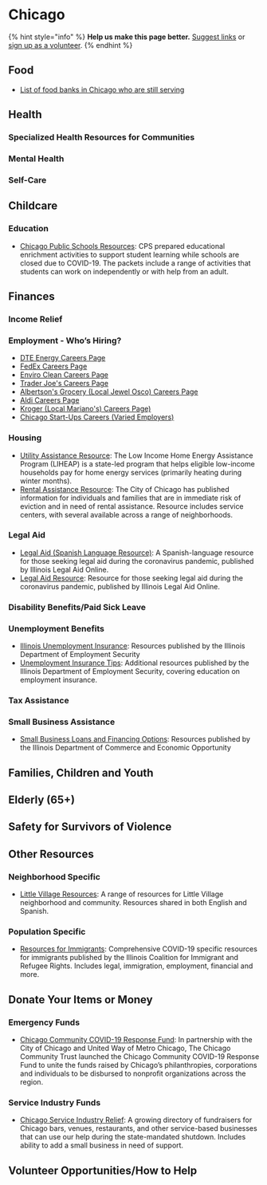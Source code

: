 # Chicago

{% hint style="info" %}
**Help us make this page better.** [Suggest links](https://forms.gle/ykTSst9uoWceo5fn8%20) or [sign up as a volunteer](https://forms.gle/8z7yuJyz1m76y4Hi8).
{% endhint %}

## Food

* [List of food banks in Chicago who are still serving](https://www.foodpantries.org/ci/il-chicago)

## Health

### Specialized Health Resources for Communities

### Mental Health

### Self-Care

## Childcare

### Education

* [Chicago Public Schools Resources](https://cps.edu/Pages/EnrichmentLearningResources.aspx): CPS prepared educational enrichment activities to support student learning while schools are closed due to COVID-19. The packets include a range of activities that students can work on independently or with help from an adult.

## Finances

### Income Relief

### Employment - Who’s Hiring?

* [DTE Energy Careers Page](https://careers.dteenergy.com/)
* [FedEx Careers Page](https://careers.fedex.com/fedex/)
* [Enviro Clean Careers Page](https://enviro-clean.com/join-our-team/)
* [Trader Joe's Careers Page](https://www.traderjoes.com/careers)
* [Albertson's Grocery \(Local Jewel Osco\) Careers Page](https://www.albertsonscompanies.com/careers/jewel-osco-careers.html)
* [Aldi Careers Page](https://careers.aldi.us/?utm_campaign=tmp&utm_medium=careers&utm_source=aldius)
* [Kroger \(Local Mariano's\) Careers Page\) ](https://jobs.kroger.com/search/?)
* [Chicago Start-Ups Careers \(Varied Employers\)](https://www.americaninno.com/chicago/guides-chicago/chicago-startups-that-are-hiring-right-now/)

### Housing

* [Utility Assistance Resource](https://www2.illinois.gov/dceo/CommunityServices/UtilityBillAssistance/Pages/default.aspx): The Low Income Home Energy Assistance Program \(LIHEAP\) is a state-led program that helps eligible low-income households pay for home energy services \(primarily heating during winter months\).  
* [Rental Assistance Resource](https://www.chicago.gov/city/en/depts/fss/provdrs/serv/svcs/how_to_find_rentalassistanceinchicago.html): The City of Chicago has published information for individuals and families that are in immediate risk of eviction and in need of rental assistance. Resource includes service centers, with several available across a range of neighborhoods. 

### Legal Aid

* [Legal Aid \(Spanish Language Resource\)](https://www.illinoislegalaid.org/es/about/our-work/blog/cuestiones-legales-durante-la-pandemia-de-enfermedad-por-coronavirus): A Spanish-language resource for those seeking legal aid during the coronavirus pandemic, published by Illinois Legal Aid Online. 
* [Legal Aid Resource](https://www.illinoislegalaid.org/about/our-work/blog/legal-issues-during-coronavirus-pandemic?page=1): Resource for those seeking legal aid during the coronavirus pandemic, published by Illinois Legal Aid Online. 

### Disability Benefits/Paid Sick Leave

### Unemployment Benefits

* [Illinois Unemployment Insurance](https://www2.illinois.gov/ides/individuals/UnemploymentInsurance/Pages/default.aspx): Resources published by the Illinois Department of Employment Security
* [Unemployment Insurance Tips](https://www2.illinois.gov/ides/aboutides/Pages/10%20Things%20You%20Should%20Know.aspx): Additional resources published by the Illinois Department of Employment Security, covering education on employment insurance. 

### Tax Assistance

### Small Business Assistance

* [Small Business Loans and Financing Options](https://www2.illinois.gov/dceo/SmallBizAssistance/Financing/Pages/default.aspx): Resources published by the Illinois Department of Commerce and Economic Opportunity  

## Families, Children and Youth

## Elderly \(65+\)

## Safety for Survivors of Violence

## Other Resources

### Neighborhood Specific

* [Little Village Resources](https://unetelavillita.wordpress.com/covid-19/): A range of resources for Little Village neighborhood and community. Resources shared in both English and Spanish. 

### Population Specific

* [Resources for Immigrants](https://docs.google.com/document/d/1_FkBlQh4AIuGm3_rQAVBIHmDM-j5cxatvnIoxEIbmCc/edit): Comprehensive COVID-19 specific resources for immigrants published by the Illinois Coalition for Immigrant and Refugee Rights. Includes legal, immigration, employment, financial and more. 

## Donate Your Items or Money

### Emergency Funds

* [Chicago Community COVID-19 Response Fund](https://www.cct.org/chicago-community-covid-19-response-fund/): In partnership with the City of Chicago and United Way of Metro Chicago, The Chicago Community Trust launched the Chicago Community COVID-19 Response Fund to unite the funds raised by Chicago’s philanthropies, corporations and individuals to be disbursed to nonprofit organizations across the region.

### Service Industry Funds

* [Chicago Service Industry Relief](https://chicagoservicerelief.com/): A growing directory of fundraisers for Chicago bars, venues, restaurants, and other service-based businesses that can use our help during the state-mandated shutdown. Includes ability to add a small business in need of support. 

## Volunteer Opportunities/How to Help

